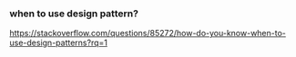 
### when to use design pattern?

https://stackoverflow.com/questions/85272/how-do-you-know-when-to-use-design-patterns?rq=1

